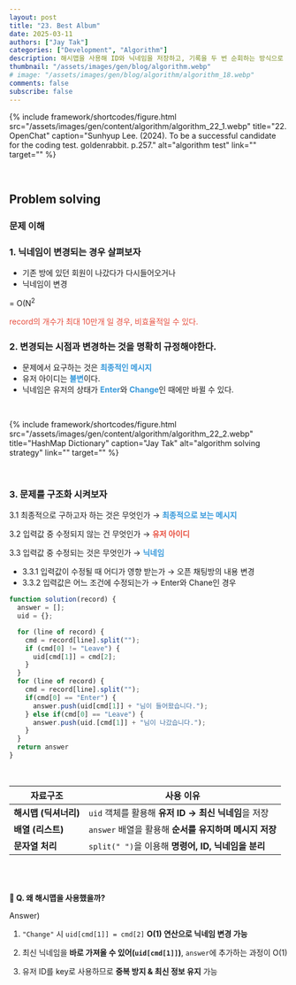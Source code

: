 ```yaml
---
layout: post
title: "23. Best Album"
date: 2025-03-11
authors: ["Jay Tak"]
categories: ["Development", "Algorithm"]
description: 해시맵을 사용해 ID와 닉네임을 저장하고, 기록을 두 번 순회하는 방식으로 최적화된 출력을 생성
thumbnail: "/assets/images/gen/blog/algorithm.webp"
# image: "/assets/images/gen/blog/algorithm/algorithm_18.webp"
comments: false
subscribe: false
---
```


{% include framework/shortcodes/figure.html src="/assets/images/gen/content/algorithm/algorithm_22_1.webp" title="22. OpenChat" caption="Sunhyup Lee. (2024). To be a successful candidate for the coding test. goldenrabbit. p.257." alt="algorithm test" link="" target="" %}

<br>

## Problem solving

### 문제 이해

### 1. 닉네임이 변경되는 경우 살펴보자

- 기존 방에 있던 회원이 나갔다가 다시들어오거나
- 닉네임이 변경

= O(N<sup>2<sup>

<span style="color:#e74c3c">record의 개수가 최대 10만개 일 경우, 비효율적일 수 있다.</span>

### 2. 변경되는 시점과 변경하는 것을 명확히 규정해야한다.

- 문제에서 요구하는 것은 <span style="color:#3498db">**최종적인 메시지**</span>
- 유저 아이디는 <span style="color:#3498db">**불변**</span>이다.
- 닉네임은 유저의 상태가 <span style="color:#3498db">**Enter**</span>와 <span style="color:#3498db">**Change**</span>인 때에만 바뀔 수 있다.

<br>

{% include framework/shortcodes/figure.html src="/assets/images/gen/content/algorithm/algorithm_22_2.webp" title="HashMap Dictionary" caption="Jay Tak" alt="algorithm solving strategy" link="" target="" %}

<br>

### 3. 문제를 구조화 시켜보자

3.1 최종적으로 구하고자 하는 것은 무엇인가 → <span style="color:#3498db">**최종적으로 보는 메시지**</span> <br>

3.2 입력값 중 수정되지 않는 건 무엇인가 → <span style="color:#e74c3c">**유저 아이디**</span> <br>

3.3 입력값 중 수정되는 것은 무엇인가 → <span style="color:#3498db">**닉네임**</span> <br>

- 3.3.1 입력값이 수정될 때 어디가 영향 받는가 → 오픈 채팅방의 내용 변경
- 3.3.2 입력값은 어느 조건에 수정되는가 → Enter와 Chane인 경우

```js
function solution(record) {
  answer = [];
  uid = {};

  for (line of record) {
    cmd = record[line].split("");
    if (cmd[0] != "Leave") {
      uid[cmd[1]] = cmd[2];
    }
  }
  for (line of record) {
    cmd = record[line].split("");
    if(cmd[0] == "Enter") {
      answer.push(uid[cmd[1]] + "님이 들어왔습니다.");
    } else if(cmd[0] == "Leave") {
      answer.push(uid.[cmd[1]] + "님이 나갔습니다.");
    }
  }
  return answer
}
```

<br>

| 자료구조              | 사용 이유                                              |
| --------------------- | ------------------------------------------------------ |
| **해시맵 (딕셔너리)** | `uid` 객체를 활용해 **유저 ID → 최신 닉네임**을 저장   |
| **배열 (리스트)**     | `answer` 배열을 활용해 **순서를 유지하며 메시지 저장** |
| **문자열 처리**       | `split(" ")`을 이용해 **명령어, ID, 닉네임을 분리**    |

<br><br><br>
**🧐 Q. 왜 해시맵을 사용했을까?**

Answer)

1. `"Change"` 시 `uid[cmd[1]] = cmd[2]` **O(1) 연산으로 닉네임 변경 가능**

2. 최신 닉네임을 **바로 가져올 수 있어(`uid[cmd[1]]`)**, `answer`에 추가하는 과정이 O(1)

3. 유저 ID를 key로 사용하므로 **중복 방지 & 최신 정보 유지** 가능

<br><br><br>
